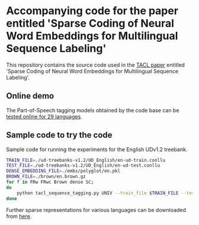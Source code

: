 Accompanying code for the paper entitled 'Sparse Coding of Neural Word Embeddings for Multilingual Sequence Labeling'
==========

This repository contains the source code used in the [TACL paper](https://www.transacl.org/ojs/index.php/tacl/article/view/1063) entitled 'Sparse Coding of Neural Word Embeddings for Multilingual Sequence Labeling'.

## Online demo
The Part-of-Speech tagging models obtained by the code base can be [tested online for 29 languages](http://rgai.inf.u-szeged.hu/prosperAM/nlp).

## Sample code to try the code
Sample code for running the experiments for the English UDv1.2 treebank.
```bash
TRAIN_FILE=./ud-treebanks-v1.2/UD_English/en-ud-train.conllu
TEST_FILE=./ud-treebanks-v1.2/UD_English/en-ud-test.conllu
DENSE_EMBEDDING_FILE=./embs/polyglot/en.pkl
BROWN_FILE=./brown/en.brown.gz
for f in FRw FRwc Brown dense SC;
do
    python tacl_sequence_tagging.py UNIV --train_file $TRAIN_FILE --test_file $TEST_FILE --lang en --dense_vec_file $DENSE_EMBEDDING_FILE --brown_file=$BROWN_FILE --feature_mode $f;
done
```
Further sparse representations for various languages can be downloaded from [here](https://begab.github.io/sparse_embeds).
